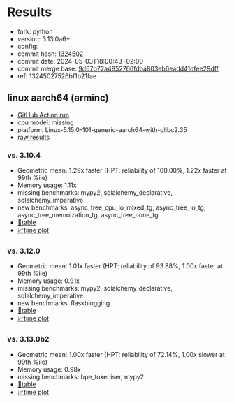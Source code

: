 # Results

- fork: python
- version: 3.13.0a6+
- config: 
- commit hash: [1324502](https://github.com/python/cpython/commit/1324502)
- commit date: 2024-05-03T18:00:43+02:00
- commit merge base: [9d67b72a4952766fdba803eb6eadd41dfee29dff](https://github.com/python/cpython/commit/9d67b72a4952766fdba803eb6eadd41dfee29dff)
- ref: 13245027526bf1b21fae

## linux aarch64 (arminc)

- [GitHub Action run](https://github.com/faster-cpython/benchmarking/actions/runs/8942180003)
- cpu model: missing
- platform: Linux-5.15.0-101-generic-aarch64-with-glibc2.35
- [raw results](bm-20240503-arminc-aarch64-python-13245027526bf1b21fae-3.13.0a6%2B-1324502.json)

### vs. 3.10.4

- Geometric mean: 1.29x faster (HPT: reliability of 100.00%, 1.22x faster at 99th %ile)
- Memory usage: 1.11x
- missing benchmarks: mypy2, sqlalchemy_declarative, sqlalchemy_imperative
- new benchmarks: async_tree_cpu_io_mixed_tg, async_tree_io_tg, async_tree_memoization_tg, async_tree_none_tg
- [📄table](bm-20240503-arminc-aarch64-python-13245027526bf1b21fae-3.13.0a6%2B-1324502-vs-3.10.4.md)
- [📈time plot](bm-20240503-arminc-aarch64-python-13245027526bf1b21fae-3.13.0a6%2B-1324502-vs-3.10.4.svg)

### vs. 3.12.0

- Geometric mean: 1.01x faster (HPT: reliability of 93.88%, 1.00x faster at 99th %ile)
- Memory usage: 0.91x
- missing benchmarks: mypy2, sqlalchemy_declarative, sqlalchemy_imperative
- new benchmarks: flaskblogging
- [📄table](bm-20240503-arminc-aarch64-python-13245027526bf1b21fae-3.13.0a6%2B-1324502-vs-3.12.0.md)
- [📈time plot](bm-20240503-arminc-aarch64-python-13245027526bf1b21fae-3.13.0a6%2B-1324502-vs-3.12.0.svg)

### vs. 3.13.0b2

- Geometric mean: 1.00x faster (HPT: reliability of 72.14%, 1.00x slower at 99th %ile)
- Memory usage: 0.98x
- missing benchmarks: bpe_tokeniser, mypy2
- [📄table](bm-20240503-arminc-aarch64-python-13245027526bf1b21fae-3.13.0a6%2B-1324502-vs-3.13.0b2.md)
- [📈time plot](bm-20240503-arminc-aarch64-python-13245027526bf1b21fae-3.13.0a6%2B-1324502-vs-3.13.0b2.svg)

